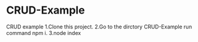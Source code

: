 # CRUD-Example
CRUD example
1.Clone this project.
2.Go to the dirctory CRUD-Example run command npm i.
3.node index
